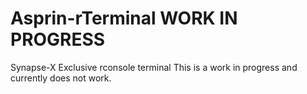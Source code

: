 # Asprin-rTerminal WORK IN PROGRESS
Synapse-X Exclusive rconsole terminal
This is a work in progress and currently does not work.
